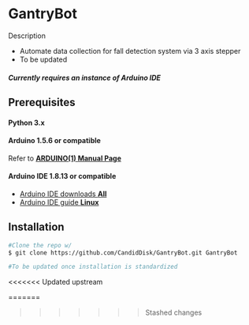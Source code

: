 # GantryBot


Description
* Automate data collection for fall detection system via 3 axis stepper 
* To be updated 
##### *Currently requires an instance of Arduino IDE*

## Prerequisites

#### Python 3.x

#### Arduino 1.5.6 or compatible

Refer to [**ARDUINO(1) Manual Page**](https://github.com/arduino/Arduino/blob/master/build/shared/manpage.adoc)

#### Arduino IDE 1.8.13 or compatible
* [Arduino IDE downloads **All**](https://www.arduino.cc/en/software)
* [Arduino IDE guide **Linux**](https://www.arduino.cc/en/guide/linux)


## Installation

``` bash
#Clone the repo w/ 
$ git clone https://github.com/CandidDisk/GantryBot.git GantryBot

#To be updated once installation is standardized
```

<<<<<<< Updated upstream

=======
>>>>>>> Stashed changes
